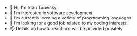 - 👋 Hi, I’m Stan Turovsky.
- 👀 I’m interested in software development.
- 🌱 I’m currently learning a variety of programming languages.
- 💞️ I’m looking for a good job related to my coding interests.
- 📫 Details on how to reach me will be provided privately.
